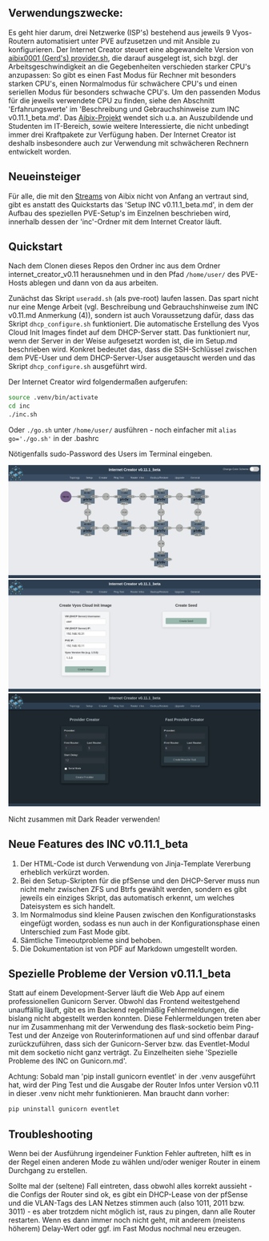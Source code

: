 ## Verwendungszwecke:

Es geht hier darum, drei Netzwerke (ISP's) bestehend aus jeweils 9 Vyos-Routern automatisiert unter PVE aufzusetzen und mit Ansible zu konfigurieren. Der Internet Creator steuert eine abgewandelte Version von [aibix0001 (Gerd's) provider.sh](https://github.com/aibix0001/aasil), die darauf ausgelegt ist, sich bzgl. der Arbeitsgeschwindigkeit an die Gegebenheiten verschieden starker CPU's anzupassen: So gibt es einen Fast Modus für Rechner mit besonders starken CPU's, einen Normalmodus für schwächere CPU's und einen seriellen Modus für besonders schwache CPU's. Um den passenden Modus für die jeweils verwendete CPU zu finden, siehe den Abschnitt 'Erfahrungswerte' im 'Beschreibung und Gebrauchshinweise zum INC v0.11.1_beta.md'.
Das [Aibix-Projekt](https://www.twitch.tv/aibix0001) wendet sich u.a. an Auszubildende und Studenten im IT-Bereich, sowie weitere Interessierte, die nicht unbedingt immer drei Kraftpakete zur Verfügung haben. Der Internet Creator ist deshalb insbesondere auch zur Verwendung mit schwächeren Rechnern entwickelt worden.

## Neueinsteiger

Für alle, die mit den [Streams](https://github.com/aibix0001/streams) von Aibix nicht von Anfang an vertraut sind, gibt es anstatt des Quickstarts das 'Setup INC v0.11.1_beta.md', in dem der Aufbau des speziellen PVE-Setup's im Einzelnen beschrieben wird, innerhalb dessen der 'inc'-Ordner mit dem Internet Creator läuft.

## Quickstart

Nach dem Clonen dieses Repos den Ordner inc aus dem Ordner internet_creator_v0.11 herausnehmen und in den Pfad ```/home/user/``` des PVE-Hosts ablegen und dann von da aus arbeiten.

Zunächst das Skript ```useradd.sh``` (als pve-root) laufen lassen. Das spart nicht nur eine Menge Arbeit (vgl. Beschreibung und Gebrauchshinweise zum INC v0.11.md Anmerkung (4)), sondern ist auch Voraussetzung dafür, dass das Skript ```dhcp_configure.sh``` funktioniert. 
Die automatische Erstellung des Vyos Cloud Init Images findet auf dem DHCP-Server statt. Das funktioniert nur, wenn der Server in der Weise aufgesetzt worden ist, die im Setup.md beschrieben wird. Konkret bedeutet das, dass die SSH-Schlüssel zwischen dem PVE-User und dem DHCP-Server-User ausgetauscht werden und das Skript ```dhcp_configure.sh``` ausgeführt wird. 

Der Internet Creator wird folgendermaßen aufgerufen:
```bash
source .venv/bin/activate
cd inc
./inc.sh
```
Oder ```./go.sh``` unter ```/home/user/``` ausführen - noch einfacher mit ```alias go='./go.sh'``` in der .bashrc

Nötigenfalls sudo-Password des Users im Terminal eingeben.

![foto0](Bilder/00.png)
![foto1](Bilder/01.png)
![foto2](Bilder/02.png)

Nicht zusammen mit Dark Reader verwenden!

## Neue Features des INC v0.11.1_beta

1. Der HTML-Code ist durch Verwendung von Jinja-Template Vererbung erheblich verkürzt worden.
2. Bei den Setup-Skripten für die pfSense und den DHCP-Server muss nun nicht mehr zwischen ZFS und Btrfs gewählt werden, sondern es gibt jeweils ein einziges Skript, das automatisch erkennt, um welches Dateisystem es sich handelt.
3. Im Normalmodus sind kleine Pausen zwischen den Konfigurationstasks eingefügt worden, sodass es nun auch in der Konfigurationsphase einen Unterschied zum Fast Mode gibt.
4. Sämtliche Timeoutprobleme sind behoben.
5. Die Dokumentation ist von PDF auf Markdown umgestellt worden.

## Spezielle Probleme der Version v0.11.1_beta

Statt auf einem Development-Server läuft die Web App auf einem professionellen Gunicorn Server. Obwohl das Frontend weitestgehend unauffällig läuft, gibt es im Backend regelmäßig Fehlermeldungen, die bislang nicht abgestellt werden konnten. Diese Fehlermeldungen treten aber nur im Zusammenhang mit der Verwendung des flask-socketio beim Ping-Test und der Anzeige von Routerinformationen auf und sind offenbar darauf zurückzuführen, dass sich der Gunicorn-Server bzw. das Eventlet-Modul mit dem socketio nicht ganz verträgt. Zu Einzelheiten siehe 'Spezielle Probleme des INC on Gunicorn.md'.

Achtung: Sobald man 'pip install gunicorn eventlet' in der .venv ausgeführt hat, wird der Ping Test und die Ausgabe der Router Infos unter Version v0.11 in dieser .venv nicht mehr funktionieren. Man braucht dann vorher:
```bash
pip uninstall gunicorn eventlet
```
## Troubleshooting

Wenn bei der Ausführung irgendeiner Funktion Fehler auftreten, hilft es in der Regel einen anderen Mode zu wählen und/oder weniger Router in einem Durchgang zu erstellen.

Sollte mal der (seltene) Fall eintreten, dass obwohl alles korrekt aussieht - die Configs der Router sind ok, es gibt ein DHCP-Lease von der pfSense und die VLAN-Tags des LAN Netzes stimmen auch (also 1011, 2011 bzw. 3011) - es aber trotzdem nicht möglich ist, raus zu pingen, dann alle Router restarten. Wenn es dann immer noch nicht geht, mit anderem (meistens höherem) Delay-Wert oder ggf. im Fast Modus nochmal neu erzeugen.
